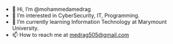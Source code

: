 - 👋 Hi, I’m @mohammedamedrag
- 👀 I’m interested in CyberSecurity, IT, Programming.
- 🌱 I’m currently learning Information Technology at Marymount University.
- 📫 How to reach me at medrag505@gmail.com

<!---
mohammedamedrag/mohammedamedrag is a ✨ special ✨ repository because its `README.md` (this file) appears on your GitHub profile.
You can click the Preview link to take a look at your changes.
--->
